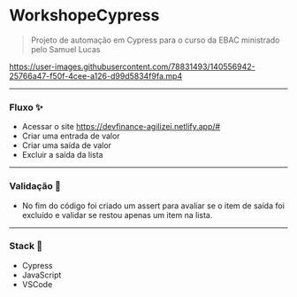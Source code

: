 # WorkshopeCypress
>Projeto de automação em Cypress para o curso da EBAC ministrado pelo Samuel Lucas

  https://user-images.githubusercontent.com/78831493/140556942-25766a47-f50f-4cee-a126-d99d5834f9fa.mp4

---

### Fluxo ✨
- Acessar o site https://devfinance-agilizei.netlify.app/#
- Criar uma entrada de valor
- Criar uma saída de valor
- Excluir a saída da lista

---
### Validação 🔎
- No fim do código foi criado um assert para avaliar se o item de saída foi excluído e validar se restou apenas um item na lista. 

--- 
### Stack 🚀

- Cypress
- JavaScript
- VSCode
